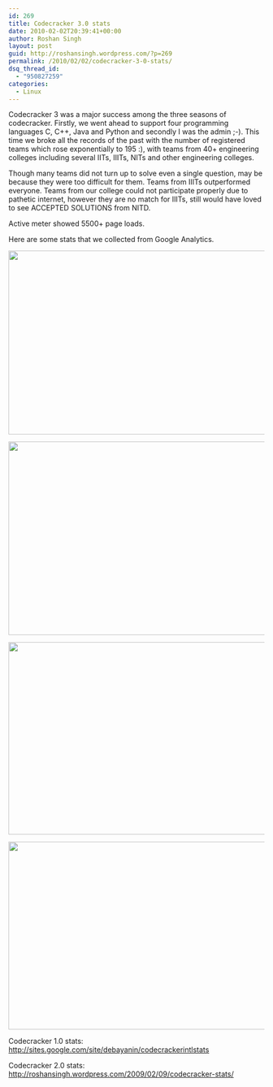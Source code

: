 ```yaml
---
id: 269
title: Codecracker 3.0 stats
date: 2010-02-02T20:39:41+00:00
author: Roshan Singh
layout: post
guid: http://roshansingh.wordpress.com/?p=269
permalink: /2010/02/02/codecracker-3-0-stats/
dsq_thread_id:
  - "950827259"
categories:
  - Linux
---
```

Codecracker 3 was a major success among the three seasons of codecracker. Firstly, we went ahead to support four programming languages C, C++, Java and Python and secondly I was the admin ;-). This time we broke all the records of the past with the number of registered teams which rose exponentially to 195 :), with teams from 40+ engineering colleges including several IITs, IIITs, NITs and other engineering colleges.

Though many teams did not turn up to solve even a single question, may be because they were too difficult for them. Teams from IIITs outperformed everyone. Teams from our college could not participate properly due to pathetic internet, however they are no match for IIITs, still would have loved to see ACCEPTED SOLUTIONS from NITD.

Active meter showed 5500+ page loads.

Here are some stats that we collected from Google Analytics.

[<img class="alignnone size-full wp-image-272" title="Screenshot" src="http://roshansingh.in.cp-22.webhostbox.net/blog/wp-content/uploads/2010/02/screenshot1.jpg" alt="" width="655" height="362" srcset="http://roshansingh.in/blog/wp-content/uploads/2010/02/screenshot1.jpg 1043w, http://roshansingh.in/blog/wp-content/uploads/2010/02/screenshot1-300x166.jpg 300w, http://roshansingh.in/blog/wp-content/uploads/2010/02/screenshot1-1024x567.jpg 1024w" sizes="(max-width: 655px) 100vw, 655px" />](http://roshansingh.in.cp-22.webhostbox.net/blog/wp-content/uploads/2010/02/screenshot1.jpg)

[<img class="alignnone size-full wp-image-273" title="Screenshot-5" src="http://roshansingh.in.cp-22.webhostbox.net/blog/wp-content/uploads/2010/02/screenshot-51.jpg" alt="" width="655" height="381" srcset="http://roshansingh.in/blog/wp-content/uploads/2010/02/screenshot-51.jpg 1010w, http://roshansingh.in/blog/wp-content/uploads/2010/02/screenshot-51-300x175.jpg 300w" sizes="(max-width: 655px) 100vw, 655px" />](http://roshansingh.in.cp-22.webhostbox.net/blog/wp-content/uploads/2010/02/screenshot-51.jpg)

[](http://roshansingh.in.cp-22.webhostbox.net/blog/wp-content/uploads/2010/02/screenshot-51.jpg)[<img class="alignnone size-full wp-image-274" title="Screenshot-6" src="http://roshansingh.in.cp-22.webhostbox.net/blog/wp-content/uploads/2010/02/screenshot-6.jpg" alt="" width="655" height="379" srcset="http://roshansingh.in/blog/wp-content/uploads/2010/02/screenshot-6.jpg 1004w, http://roshansingh.in/blog/wp-content/uploads/2010/02/screenshot-6-300x174.jpg 300w" sizes="(max-width: 655px) 100vw, 655px" />](http://roshansingh.in.cp-22.webhostbox.net/blog/wp-content/uploads/2010/02/screenshot-6.jpg)

[<img class="alignnone size-full wp-image-275" title="Screenshot-8" src="http://roshansingh.in.cp-22.webhostbox.net/blog/wp-content/uploads/2010/02/screenshot-8.jpg" alt="" width="655" height="370" srcset="http://roshansingh.in/blog/wp-content/uploads/2010/02/screenshot-8.jpg 1006w, http://roshansingh.in/blog/wp-content/uploads/2010/02/screenshot-8-300x170.jpg 300w" sizes="(max-width: 655px) 100vw, 655px" />](http://roshansingh.in.cp-22.webhostbox.net/blog/wp-content/uploads/2010/02/screenshot-8.jpg)

Codecracker 1.0 stats: <a href="http://sites.google.com/site/debayanin/codecrackerintlstats" target="_blank">http://sites.google.com/site/debayanin/codecrackerintlstats</a>

Codecracker 2.0 stats: <a href="http://roshansingh.wordpress.com/2009/02/09/codecracker-stats/" target="_blank">http://roshansingh.wordpress.com/2009/02/09/codecracker-stats/</a>
